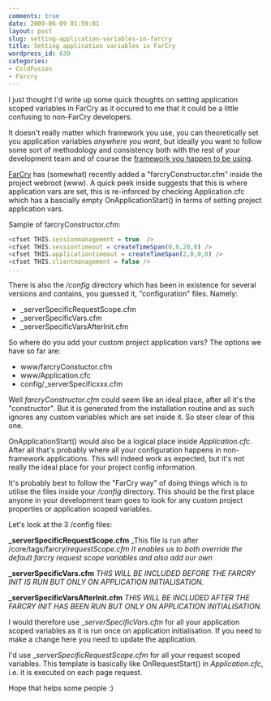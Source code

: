 ```yaml
---
comments: true
date: 2009-06-09 01:59:01
layout: post
slug: setting-application-variables-in-farcry
title: Setting application variables in FarCry
wordpress_id: 639
categories:
- ColdFusion
- Farcry
---
```


I just thought I'd write up some quick thoughts on setting application scoped variables in FarCry as it occured to me that it could be a little confusing to non-FarCry developers.

It doesn't really matter which framework you use,  you can theoretically set you application variables _anywhere you want_, but ideally you want to follow some sort of methodology and consistency both with the rest of your development team and of course the [framework you happen to be using](http://www.farcrycms.org/).

[FarCry](http://www.farcrycms.org/) has (somewhat) recently added a "farcryConstructor.cfm" inside the project webroot (www). A quick peek inside suggests that this is where application vars are set, this is re-inforced by checking Application.cfc which has a bascially empty OnApplicationStart() in terms of setting project application vars.

Sample of farcryConstructor.cfm:
``` javascript
<cfset THIS.sessionmanagement = true  />
<cfset THIS.sessiontimeout = createTimeSpan(0,0,20,0) />
<cfset THIS.applicationtimeout = createTimeSpan(2,0,0,0) />
<cfset THIS.clientmanagement = false />
...
```

There is also the _/config_ directory which has been in existence for several versions and contains, you guessed it, "configuration" files. Namely:
	
  * _serverSpecificRequestScope.cfm
  * _serverSpecificVars.cfm
  * _serverSpecificVarsAfterInit.cfm

So where do you add your custom project application vars? The options we have so far are:
	
  * www/farcryConstuctor.cfm
  * www/Application.cfc
  * config/_serverSpecificxxx.cfm

Well _farcryConstructor.cfm_ could seem like an ideal place, after all it's the "constructor". But it is generated from the installation routine and as such ignores any custom variables which are set inside it. So steer clear of this one.

OnApplicationStart() would also be a logical place inside _Application.cfc_. After all that's probably where all your configuration happens in non-framework applications. This will indeed work as expected, but it's not really the ideal place for your project config information.

It's probably best to follow the "FarCry way" of doing things which is to utilise the files inside your _/config_ directory. This should be the first place anyone in your development team goes to look for any custom project properties or application scoped variables.

Let's look at the 3 /config files:

**_serverSpecificRequestScope.cfm**
_This file is run after /core/tags/farcry/_requestScope.cfm
It enables us to both override the default farcry request scope variables and also add our own_

**_serverSpecificVars.cfm**
_THIS WILL BE INCLUDED BEFORE THE FARCRY INIT IS RUN BUT ONLY ON APPLICATION INITIALISATION._

**_serverSpecificVarsAfterInit.cfm**
_THIS WILL BE INCLUDED AFTER THE FARCRY INIT HAS BEEN RUN BUT ONLY ON APPLICATION INITIALISATION._

I would therefore use __serverSpecificVars.cfm_ for all your application scoped variables as it is run once on application initialisation. If you need to make a change here you need to update the application. 

I'd use __serverSpecificRequestScope.cfm_ for all your request scoped variables. This template is basically like OnRequestStart() in _Application.cfc_, i.e. it is executed on each page request.

Hope that helps some people :)
